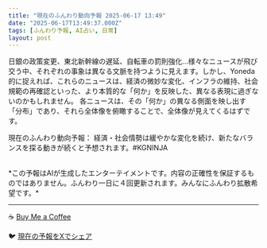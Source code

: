 ```yaml
---
title: "現在のふんわり動向予報 2025-06-17 13:49"
date: "2025-06-17T13:49:37.000Z"
tags: [ふんわり予報, AI占い, 日常]
layout: post
---
```


日銀の政策変更、東北新幹線の遅延、自転車の罰則強化…様々なニュースが飛び交う中、それぞれの事象は異なる文脈を持つように見えます。しかし、Yoneda 的に捉えれば、これらのニュースは、経済の微妙な変化、インフラの維持、社会規範の再確認といった、より本質的な「何か」を反映した、異なる表現に過ぎないのかもしれません。  各ニュースは、その「何か」の異なる側面を映し出す「分布」であり、それら全体像を俯瞰することで、全体像が見えてくるはずです。

現在のふんわり動向予報：
経済・社会情勢は緩やかな変化を続け、新たなバランスを探る動きが続くと予想されます。#KGNINJA

<br>
*この予報はAIが生成したエンターテイメントです。内容の正確性を保証するものではありません。ふんわり一日に４回更新されます。みんなにふんわり拡散希望です。*

---
☕️ [Buy Me a Coffee](https://www.buymeacoffee.com/kgninja)

🐦 [現在の予報をXでシェア](https://twitter.com/intent/tweet?text=%E7%8F%BE%E5%9C%A8%E3%81%AE%E3%81%B5%E3%82%93%E3%82%8F%E3%82%8A%E4%BA%88%E5%A0%B1%3A%20%E3%80%8C%E6%97%A5%E9%8A%80%E3%81%AE%E6%94%BF%E7%AD%96%E5%A4%89%E6%9B%B4%E3%80%81%E6%9D%B1%E5%8C%97%E6%96%B0%E5%B9%B9%E7%B7%9A%E3%81%AE%E9%81%85%E5%BB%B6%E3%80%81%E8%87%AA%E8%BB%A2%E8%BB%8A%E3%81%AE%E7%BD%B0%E5%89%87%E5%BC%B7%E5%8C%96%E2%80%A6%E6%A7%98%E3%80%85%E3%81%AA%E3%83%8B%E3%83%A5%E3%83%BC%E3%82%B9%E3%81%8C%E9%A3%9B%E3%81%B3%E4%BA%A4%E3%81%86%E4%B8%AD%E3%80%81%E3%81%9D%E3%82%8C%E3%81%9E%E3%82%8C%E3%81%AE%E4%BA%8B%E8%B1%A1%E3%81%AF%E7%95%B0%E3%81%AA%E3%82%8B%E6%96%87%E8%84%88%E3%82%92%E6%8C%81%E3%81%A4%E3%82%88%E3%81%86%E3%81%AB%E8%A6%8B%E3%81%88%E3%81%BE%E3%81%99%E3%80%82%E3%80%8D%23KGNINJA%20%E7%B6%9A%E3%81%8D%E3%81%AF%E3%83%96%E3%83%AD%E3%82%B0%E3%81%A7%EF%BC%81%F0%9F%91%87&url=https%3A%2F%2Fkg-ninja.github.io%2FFunwariyoso%2F)
